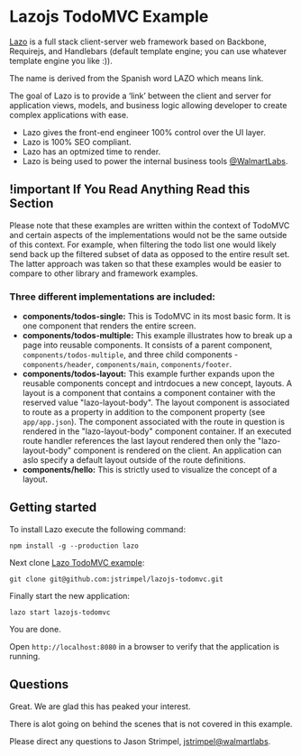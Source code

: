 # Lazojs TodoMVC Example

[Lazo](https://github.com/walmartlabs/lazojs) is a full stack client-server web framework based on Backbone,
Requirejs, and Handlebars (default template engine; you can use whatever template engine you like :)).

The name is derived from the Spanish word LAZO which means link. 

The goal of Lazo is to provide a ‘link’ between the client and server for application views, models, and business
logic allowing developer to create complex applications with ease.

* Lazo gives the front-end engineer 100% control over the UI layer.
* Lazo is 100% SEO compliant.
* Lazo has an optmized time to render.
* Lazo is being used to power the internal business tools [@WalmartLabs](http://www.walmartlabs.com).

## !important If You Read Anything Read this Section

Please note that these examples are written within the context of TodoMVC and certain aspects of the implementations
would not be the same outside of this context. For example, when filtering the todo list one would likely send back
up the filtered subset of data as opposed to the entire result set. The latter approach was taken so that these examples
would be easier to compare to other library and framework examples.

### Three different implementations are included:

* **components/todos-single:** This is TodoMVC in its most basic form. It is one component that renders the entire screen.
* **components/todos-multiple:** This example illustrates how to break up a page into reusable components. It consists
  of a parent component, `components/todos-multiple`, and three child components - `components/header`, `components/main`,
  `components/footer`.
* **components/todos-layout:** This example further expands upon the reusable components concept and intrdocues a new
  concept, layouts. A layout is a component that contains a component container with the reserved value "lazo-layout-body". The
  layout component is associated to route as a property in addition to the component property (see `app/app.json`).
  The component associated with the route in question is rendered in the "lazo-layout-body" component container. If an executed
  route handler references the last layout rendered then only the "lazo-layout-body" component is rendered
  on the client. An application can aslo specify a default layout outside of the route definitions.
* **components/hello:** This is strictly used to visualize the concept of a layout.

## Getting started

To install Lazo execute the following command:

```shell
npm install -g --production lazo
```

Next clone [Lazo TodoMVC example](https://github.com/jstrimpel/lazojs-todomvc):

```shell
git clone git@github.com:jstrimpel/lazojs-todomvc.git
```

Finally start the new application:

```shell
lazo start lazojs-todomvc
```

You are done.

Open `http://localhost:8080` in a browser to verify that the application is running.

## Questions

Great. We are glad this has peaked your interest.

There is alot going on behind the scenes that is not covered in this example.

Please direct any questions to Jason Strimpel, [jstrimpel@walmartlabs](mailto:jstrimpel@walmartlabs).
